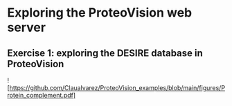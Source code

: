 # Exploring the ProteoVision web server

## Exercise 1: exploring the DESIRE database in ProteoVision


![https://github.com/Claualvarez/ProteoVision_examples/blob/main/figures/Protein_complement.pdf]
